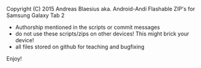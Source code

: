 Copyright (C) 2015 Andreas Blaesius aka. Android-Andi
Flashable ZIP's for Samsung Galaxy Tab 2


- Authorship mentioned in the scripts or commit messages
- do not use these scripts/zips on other devices! This might brick your device!
- all files stored on github for teaching and bugfixing

Enjoy!
